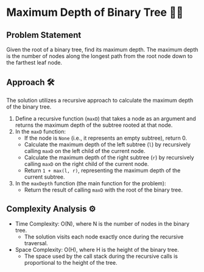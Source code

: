 # Maximum Depth of Binary Tree 🌲🚀

## Problem Statement

Given the root of a binary tree, find its maximum depth. The maximum depth is the number of nodes along the longest path from the root node down to the farthest leaf node.

## Approach 🛠️

The solution utilizes a recursive approach to calculate the maximum depth of the binary tree.

1. Define a recursive function (`maxD`) that takes a node as an argument and returns the maximum depth of the subtree rooted at that node.
2. In the `maxD` function:
   - If the node is `None` (i.e., it represents an empty subtree), return 0.
   - Calculate the maximum depth of the left subtree (`l`) by recursively calling `maxD` on the left child of the current node.
   - Calculate the maximum depth of the right subtree (`r`) by recursively calling `maxD` on the right child of the current node.
   - Return `1 + max(l, r)`, representing the maximum depth of the current subtree.
3. In the `maxDepth` function (the main function for the problem):
   - Return the result of calling `maxD` with the root of the binary tree.

## Complexity Analysis ⚙️

- Time Complexity: O(N), where N is the number of nodes in the binary tree.
  - The solution visits each node exactly once during the recursive traversal.
- Space Complexity: O(H), where H is the height of the binary tree.
  - The space used by the call stack during the recursive calls is proportional to the height of the tree.
